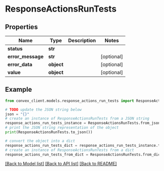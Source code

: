 # ResponseActionsRunTests


## Properties

Name | Type | Description | Notes
------------ | ------------- | ------------- | -------------
**status** | **str** |  | 
**error_message** | **str** |  | [optional] 
**error_data** | **object** |  | [optional] 
**value** | **object** |  | [optional] 

## Example

```python
from convex_client.models.response_actions_run_tests import ResponseActionsRunTests

# TODO update the JSON string below
json = "{}"
# create an instance of ResponseActionsRunTests from a JSON string
response_actions_run_tests_instance = ResponseActionsRunTests.from_json(json)
# print the JSON string representation of the object
print(ResponseActionsRunTests.to_json())

# convert the object into a dict
response_actions_run_tests_dict = response_actions_run_tests_instance.to_dict()
# create an instance of ResponseActionsRunTests from a dict
response_actions_run_tests_from_dict = ResponseActionsRunTests.from_dict(response_actions_run_tests_dict)
```
[[Back to Model list]](../README.md#documentation-for-models) [[Back to API list]](../README.md#documentation-for-api-endpoints) [[Back to README]](../README.md)



